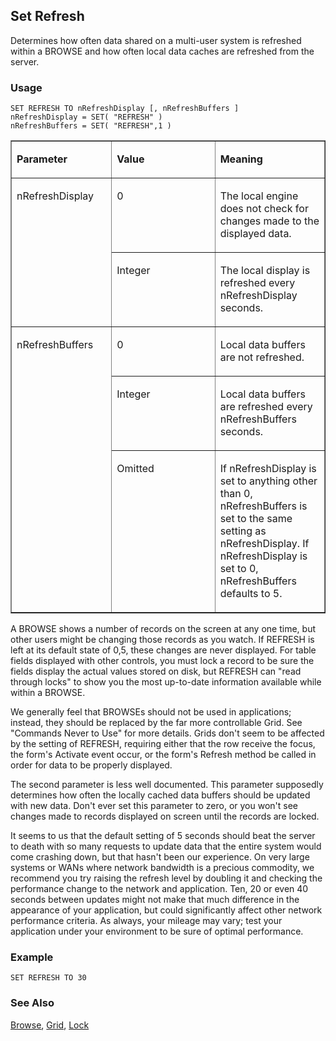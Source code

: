 ## Set Refresh

Determines how often data shared on a multi-user system is refreshed within a BROWSE and how often local data caches are refreshed from the server.

### Usage

```foxpro
SET REFRESH TO nRefreshDisplay [, nRefreshBuffers ]
nRefreshDisplay = SET( "REFRESH" )
nRefreshBuffers = SET( "REFRESH",1 )
```
<table border cellspacing=0 cellpadding=0 width=100%>
<tr>
  <td width=32% valign=top>
  <p><b>Parameter</b></p>
  </td>
  <td width=23% valign=top>
  <p><b>Value</b></p>
  </td>
  <td width=45% valign=top>
  <p><b>Meaning</b></p>
  </td>
 </tr>
<tr>
  <td width=32% rowspan=2 valign=top>
  <p>nRefreshDisplay</p>
  </td>
  <td width=23% valign=top>
  <p>0</p>
  </td>
  <td width=45% valign=top>
  <p>The local engine does not check for changes made to the displayed data.</p>
  </td>
 </tr>
<tr>
  <td width=33% valign=top>
  <p>Integer</p>
  </td>
  <td width=67% valign=top>
  <p>The local display is refreshed every nRefreshDisplay seconds.</p>
  </td>
 </tr>
<tr>
  <td width=32% rowspan=3 valign=top>
  <p>nRefreshBuffers</p>
  </td>
  <td width=23% valign=top>
  <p>0</p>
  </td>
  <td width=45% valign=top>
  <p>Local data buffers are not refreshed.</p>
  </td>
 </tr>
<tr>
  <td width=33% valign=top>
  <p>Integer</p>
  </td>
  <td width=67% valign=top>
  <p>Local data buffers are refreshed every nRefreshBuffers seconds.</p>
  </td>
 </tr>
<tr>
  <td width=33% valign=top>
  <p>Omitted</p>
  </td>
  <td width=67% valign=top>
  <p>If nRefreshDisplay is set to anything other than 0, nRefreshBuffers is set to the same setting as nRefreshDisplay. If nRefreshDisplay is set to 0, nRefreshBuffers defaults to 5.</p>
  </td>
 </tr>
</table>

A BROWSE shows a number of records on the screen at any one time, but other users might be changing those records as you watch. If REFRESH is left at its default state of 0,5, these changes are never displayed. For table fields displayed with other controls, you must lock a record to be sure the fields display the actual values stored on disk, but REFRESH can "read through locks" to show you the most up-to-date information available while within a BROWSE.

We generally feel that BROWSEs should not be used in applications; instead, they should be replaced by the far more controllable Grid. See "Commands Never to Use" for more details. Grids don't seem to be affected by the setting of REFRESH, requiring either that the row receive the focus, the form's Activate event occur, or the form's Refresh method be called in order for data to be properly displayed.

The second parameter is less well documented. This parameter supposedly determines how often the locally cached data buffers should be updated with new data. Don't ever set this parameter to zero, or you won't see changes made to records displayed on screen until the records are locked. 

It seems to us that the default setting of 5 seconds should beat the server to death with so many requests to update data that the entire system would come crashing down, but that hasn't been our experience. On very large systems or WANs where network bandwidth is a precious commodity, we recommend you try raising the refresh level by doubling it and checking the performance change to the network and application. Ten, 20 or even 40 seconds between updates might not make that much difference in the appearance of your application, but could significantly affect other network performance criteria. As always, your mileage may vary; test your application under your environment to be sure of optimal performance.

### Example

```foxpro
SET REFRESH TO 30
```
### See Also

[Browse](s4g062.md), [Grid](s4g488.md), [Lock](s4g204.md)